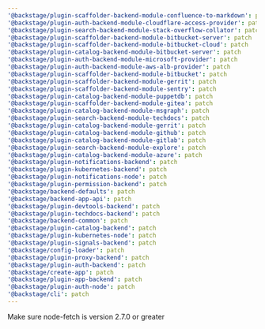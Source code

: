 ```yaml
---
'@backstage/plugin-scaffolder-backend-module-confluence-to-markdown': patch
'@backstage/plugin-auth-backend-module-cloudflare-access-provider': patch
'@backstage/plugin-search-backend-module-stack-overflow-collator': patch
'@backstage/plugin-scaffolder-backend-module-bitbucket-server': patch
'@backstage/plugin-scaffolder-backend-module-bitbucket-cloud': patch
'@backstage/plugin-catalog-backend-module-bitbucket-server': patch
'@backstage/plugin-auth-backend-module-microsoft-provider': patch
'@backstage/plugin-auth-backend-module-aws-alb-provider': patch
'@backstage/plugin-scaffolder-backend-module-bitbucket': patch
'@backstage/plugin-scaffolder-backend-module-gerrit': patch
'@backstage/plugin-scaffolder-backend-module-sentry': patch
'@backstage/plugin-catalog-backend-module-puppetdb': patch
'@backstage/plugin-scaffolder-backend-module-gitea': patch
'@backstage/plugin-catalog-backend-module-msgraph': patch
'@backstage/plugin-search-backend-module-techdocs': patch
'@backstage/plugin-catalog-backend-module-gerrit': patch
'@backstage/plugin-catalog-backend-module-github': patch
'@backstage/plugin-catalog-backend-module-gitlab': patch
'@backstage/plugin-search-backend-module-explore': patch
'@backstage/plugin-catalog-backend-module-azure': patch
'@backstage/plugin-notifications-backend': patch
'@backstage/plugin-kubernetes-backend': patch
'@backstage/plugin-notifications-node': patch
'@backstage/plugin-permission-backend': patch
'@backstage/backend-defaults': patch
'@backstage/backend-app-api': patch
'@backstage/plugin-devtools-backend': patch
'@backstage/plugin-techdocs-backend': patch
'@backstage/backend-common': patch
'@backstage/plugin-catalog-backend': patch
'@backstage/plugin-kubernetes-node': patch
'@backstage/plugin-signals-backend': patch
'@backstage/config-loader': patch
'@backstage/plugin-proxy-backend': patch
'@backstage/plugin-auth-backend': patch
'@backstage/create-app': patch
'@backstage/plugin-app-backend': patch
'@backstage/plugin-auth-node': patch
'@backstage/cli': patch
---
```


Make sure node-fetch is version 2.7.0 or greater
